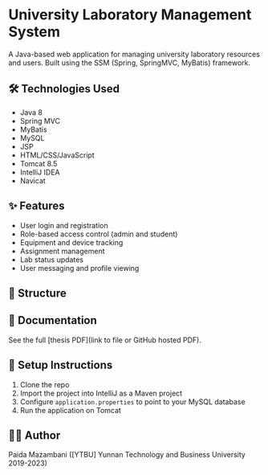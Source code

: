 # University Laboratory Management System

A Java-based web application for managing university laboratory resources and users. Built using the SSM (Spring, SpringMVC, MyBatis) framework.

## 🛠 Technologies Used
- Java 8
- Spring MVC
- MyBatis
- MySQL
- JSP
- HTML/CSS/JavaScript
- Tomcat 8.5
- IntelliJ IDEA
- Navicat

## ✨ Features
- User login and registration
- Role-based access control (admin and student)
- Equipment and device tracking
- Assignment management
- Lab status updates
- User messaging and profile viewing

## 📂 Structure


## 📖 Documentation
See the full [thesis PDF](link to file or GitHub hosted PDF).

## 🔧 Setup Instructions
1. Clone the repo
2. Import the project into IntelliJ as a Maven project
3. Configure `application.properties` to point to your MySQL database
4. Run the application on Tomcat

## 👨‍💻 Author
Paida Mazambani ([YTBU] Yunnan Technology and Business University 2019-2023)

